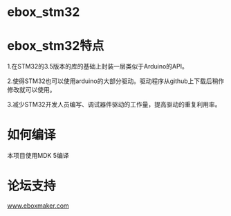 # ebox_stm32
# ebox_stm32特点
1.在STM32的3.5版本的库的基础上封装一层类似于Arduino的API。

2.使得STM32也可以使用arduino的大部分驱动。驱动程序从github上下载后稍作修改就可以使用。

3.减少STM32开发人员编写、调试器件驱动的工作量，提高驱动的重复利用率。

# 如何编译
本项目使用MDK 5编译

# 论坛支持
www.eboxmaker.com
